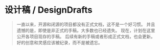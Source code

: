 # 设计稿 / DesignDrafts

> 一直以来，开源和闭源的项目都没有正式文档，这不是一个好习惯。
> 并且遗憾的是，即使是非正式的手稿，大多数也已经遗失。
> 现在，计划在这里公开各项目现存的手稿。
> 后续有新的手稿或者形成正式文档，也会更新。
> 好的创意和灵感应该被纪录，而不是被遗忘。
